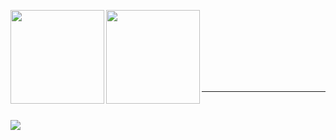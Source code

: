 <img align="left" src="https://github-readme-stats.vercel.app/api?username=fatihtsp&theme=github_dark&show_icons=true&hide_title=true&hide_border=true" height=150><img align="left" src="https://github-readme-stats.vercel.app/api/top-langs/?username=fatihtsp&langs_count=6&layout=compact&theme=github_dark&hide_title=true&hide_border=true" height=150>
<br><br><br><br><br>
</div>
 <div style="display: inline_block"><br>
<hr>
</div>
</br>  

![](https://komarev.com/ghpvc/?username=fatihtsp&style=flat-square)

<!--
**fatihtsp/fatihtsp** is a ✨ _special_ ✨ repository because its `README.md` (this file) appears on your GitHub profile.

Here are some ideas to get you started:

- 🔭 I’m currently working on ...
- 🌱 I’m currently learning ...
- 👯 I’m looking to collaborate on ...
- 🤔 I’m looking for help with ...
- 💬 Ask me about ...
- 📫 How to reach me: ...
- 😄 Pronouns: ...
- ⚡ Fun fact: ...
-->
